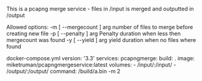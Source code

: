This is a pcapng merge service - files in /input is merged and outputted in /output

Allowed options:
  -m [ --mergecount ] arg number of files to merge before creating new file
  -p [ --penalty ] arg    Penalty duration when less then mergecount was found
  -y [ --yield ] arg      yield duration when no files where found

docker-compose.yml
version: '3.3'
services:
  pcapngmerge:
    build: .
    image: miketruman/pcapngmergeservice:latest
    volumes:
    - /input/:/input/
    - /output/:/output/
    command: /build/a.bin -m 2

